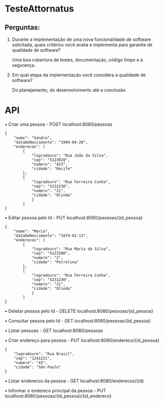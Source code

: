 # TesteAttornatus

## Perguntas: 

1.	Durante a implementação de uma nova funcionalidade de software solicitada, quais critérios você avalia e implementa para garantia de qualidade de software?

    Uma boa cobertura de testes, documentação, código limpo e a segurança.

2.	Em qual etapa da implementação você considera a qualidade de software?

    Do planejamento, do desenvolvimento até a conclusão.



# API

•	Criar uma pessoa   -      POST  localhost:8080/pessoas

```
{
    "nome": "Sandra",
    "dataDeNascimento": "1994-04-20",
    "enderecos": [
        {
            "logradouro": "Rua João da Silva",
            "cep": "5123020",
            "numero": "423",
            "cidade": "Recife"
        },
        {
            "logradouro": "Rua Ferreira Cunha",
            "cep": "5231230",
            "numero": "21",
            "cidade": "Olinda"
            }
        ]
}
```

•	Editar pessoa pelo Id   -     PUT  localhost:8080/pessoas/{id_pessoa}

```
{
    "nome": "Maria",
    "dataDeNascimento": "1974-02-13",
    "enderecos": [
        {
            "logradouro": "Rua Maria da Silva",
            "cep": "5123200",
            "numero": "2",
            "cidade": "Petrolina"
        },
        {
            "logradouro": "Rua Ferreira Cunha",
            "cep": "5231230",
            "numero": "21",
            "cidade": "Olinda"
            }
        ]
}
```
•	Deletar pessoa pelo Id   -    DELETE  localhost:8080/pessoas/{id_pessoa}

•	Consultar pessoa pelo Id   -    GET  localhost:8080/pessoas/{id_pessoa}

•	Listar pessoas   -     GET  localhost:8080/pessoas

•	Criar endereço para pessoa   -     PUT  localhost:8080/endereco/{id_pessoa}

```
{
    "logradouro": "Rua Brasil",
    "cep": "1241221",
    "numero": "43",
    "cidade": "São Paulo"
}
```

•	Listar enderecos da pessoa   -     GET  localhost:8080/enderecos/{id}

•	Informar o endereco principal da pessoa   -     PUT  localhost:8080/pessoas/{id_pessoa}/{id_endereco}




